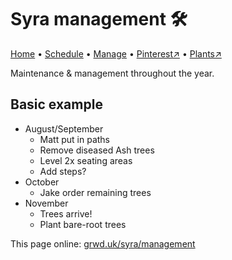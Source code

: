 # Syra management 🛠️

[Home](https://grwd.uk/syra/) • [Schedule](https://grwd.uk/syra/schedule) • [Manage](https://grwd.uk/syra/manage) • [Pinterest↗](https://pinterest.co.uk/NatureWorksGarden/syra) • [Plants↗](https://bit.ly/syra-plants)

Maintenance & management throughout the year.

## Basic example

* August/September
    * Matt put in paths
    * Remove diseased Ash trees
    * Level 2x seating areas
    * Add steps?
* October
    * Jake order remaining trees
* November
    * Trees arrive!
    * Plant bare-root trees

This page online: [grwd.uk/syra/management](https://grwd.uk/syra/management)
